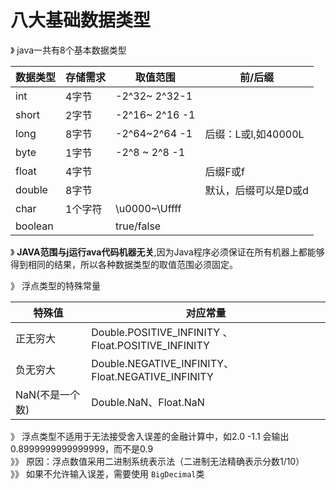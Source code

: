 # 八大基础数据类型

》 java一共有8个基本数据类型

| 数据类型 | 存储需求 | 取值范围       | 前/后缀              |
| -------- | -------- | -------------- | -------------------- |
| int      | 4字节    | -2^32~ 2^32-1  |                      |
| short    | 2字节    | -2^16~ 2^16 -1 |                      |
| long     | 8字节    | -2^64~2^64 -1  | 后缀：L或l,如40000L  |
| byte     | 1字节    | -2^8 ~ 2^8 -1  |                      |
| float    | 4字节    |                | 后缀F或f             |
| double   | 8字节    |                | 默认，后缀可以是D或d |
| char     | 1个字符  | \u0000~\Uffff  |                      |
| boolean  |          | true/false     |                      |

》 **JAVA范围与j运行ava代码机器无关**,因为Java程序必须保证在所有机器上都能够得到相同的结果，所以各种数据类型的取值范围必须固定。

》 浮点类型的特殊常量

| 特殊值          | 对应常量                                            |
| --------------- | --------------------------------------------------- |
| 正无穷大        | Double.POSITIVE_INFINITY 、 Float.POSITIVE_INFINITY |
| 负无穷大        | Double.NEGATIVE_INFINITY、Float.NEGATIVE_INFINITY   |
| NaN(不是一个数) | Double.NaN、Float.NaN                               |

》 浮点类型不适用于无法接受舍入误差的金融计算中，如2.0 -1.1 会输出0.8999999999999999，而不是0.9  
》》 原因：浮点数值采用二进制系统表示法（二进制无法精确表示分数1/10）  
》》 如果不允许输入误差，需要使用 `BigDecimal`类